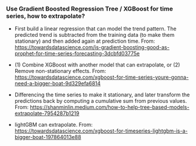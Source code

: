 ### Use Gradient Boosted Regression Tree / XGBoost for time series, how to extrapolate?

- First build a linear regression that can model the trend pattern. The predicted trend is subtracted from the training data (to make them stationary) and then added again at prediction time. From: https://towardsdatascience.com/is-gradient-boosting-good-as-prophet-for-time-series-forecasting-3dcbfd03775e

- (1) Combine XGBoost with another model that can extrapolate, or (2) Remove non-stationary effects. From: https://towardsdatascience.com/xgboost-for-time-series-youre-gonna-need-a-bigger-boat-9d329efa6814

- Differencing the time series to make it stationary, and later transform the predictions back by computing a cumulative sum from previous values. From: https://shanminlin.medium.com/how-to-help-tree-based-models-extrapolate-7954287b1219

- lightGBM can extrapolate. From: https://towardsdatascience.com/xgboost-for-timeseries-lightgbm-is-a-bigger-boat-197864013e88